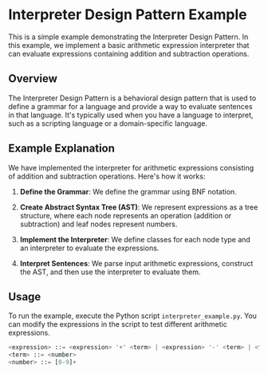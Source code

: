 # Interpreter Design Pattern Example

This is a simple example demonstrating the Interpreter Design Pattern. In this example, we implement a basic arithmetic expression interpreter that can evaluate expressions containing addition and subtraction operations.

## Overview

The Interpreter Design Pattern is a behavioral design pattern that is used to define a grammar for a language and provide a way to evaluate sentences in that language. It's typically used when you have a language to interpret, such as a scripting language or a domain-specific language.



## Example Explanation

We have implemented the interpreter for arithmetic expressions consisting of addition and subtraction operations. Here's how it works:

1. **Define the Grammar**: We define the grammar using BNF notation.

2. **Create Abstract Syntax Tree (AST)**: We represent expressions as a tree structure, where each node represents an operation (addition or subtraction) and leaf nodes represent numbers.

3. **Implement the Interpreter**: We define classes for each node type and an interpreter to evaluate the expressions.

4. **Interpret Sentences**: We parse input arithmetic expressions, construct the AST, and then use the interpreter to evaluate them.

## Usage

To run the example, execute the Python script `interpreter_example.py`. You can modify the expressions in the script to test different arithmetic expressions.

``` php 
<expression> ::= <expression> '+' <term> | <expression> '-' <term> | <term>
<term> ::= <number>
<number> ::= [0-9]+
